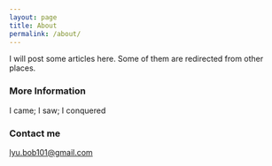 ```yaml
---
layout: page
title: About
permalink: /about/
---
```


I will post some articles here. Some of them are redirected from other places.


### More Information

I came; I saw; I conquered

### Contact me

[lyu.bob101@gmail.com](mailto:lyu.bob101@gmail.com)

